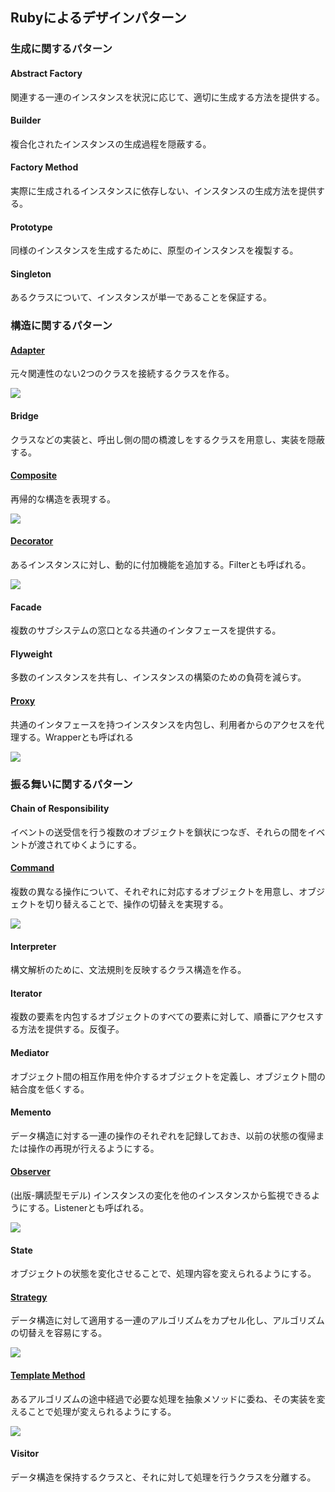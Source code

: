 Rubyによるデザインパターン
---

### 生成に関するパターン
#### Abstract Factory	
関連する一連のインスタンスを状況に応じて、適切に生成する方法を提供する。

#### Builder	
複合化されたインスタンスの生成過程を隠蔽する。

#### Factory Method	
実際に生成されるインスタンスに依存しない、インスタンスの生成方法を提供する。

#### Prototype	
同様のインスタンスを生成するために、原型のインスタンスを複製する。

#### Singleton 
あるクラスについて、インスタンスが単一であることを保証する。

### 構造に関するパターン
#### [Adapter](./adapter.md)	
元々関連性のない2つのクラスを接続するクラスを作る。

![](./images/adapter.png)

#### Bridge	
クラスなどの実装と、呼出し側の間の橋渡しをするクラスを用意し、実装を隠蔽する。

#### [Composite](./composite.md)	
再帰的な構造を表現する。

![](./images/composite.png)

#### [Decorator](./decorator.md)	
あるインスタンスに対し、動的に付加機能を追加する。Filterとも呼ばれる。

![](./images/decorator.png)

#### Facade	
複数のサブシステムの窓口となる共通のインタフェースを提供する。

#### Flyweight	
多数のインスタンスを共有し、インスタンスの構築のための負荷を減らす。

#### [Proxy](./proxy.md)	
共通のインタフェースを持つインスタンスを内包し、利用者からのアクセスを代理する。Wrapperとも呼ばれる

![](./images/proxy.png)

### 振る舞いに関するパターン
#### Chain of Responsibility	
イベントの送受信を行う複数のオブジェクトを鎖状につなぎ、それらの間をイベントが渡されてゆくようにする。

#### [Command](./command.md)	
複数の異なる操作について、それぞれに対応するオブジェクトを用意し、オブジェクトを切り替えることで、操作の切替えを実現する。

![](./images/command.png)

#### Interpreter	
構文解析のために、文法規則を反映するクラス構造を作る。

#### Iterator	
複数の要素を内包するオブジェクトのすべての要素に対して、順番にアクセスする方法を提供する。反復子。

#### Mediator	
オブジェクト間の相互作用を仲介するオブジェクトを定義し、オブジェクト間の結合度を低くする。

#### Memento	
データ構造に対する一連の操作のそれぞれを記録しておき、以前の状態の復帰または操作の再現が行えるようにする。

#### [Observer](./observer.md) 
(出版-購読型モデル)	インスタンスの変化を他のインスタンスから監視できるようにする。Listenerとも呼ばれる。

![](./images/observer.png)

#### State	
オブジェクトの状態を変化させることで、処理内容を変えられるようにする。

#### [Strategy](./strategy_.md)	
データ構造に対して適用する一連のアルゴリズムをカプセル化し、アルゴリズムの切替えを容易にする。

![](./images/strategy.png)

#### [Template Method](./template_method.md)	
あるアルゴリズムの途中経過で必要な処理を抽象メソッドに委ね、その実装を変えることで処理が変えられるようにする。

![](./images/template_method.png)

#### Visitor
データ構造を保持するクラスと、それに対して処理を行うクラスを分離する。
